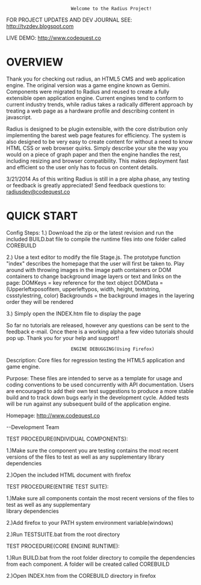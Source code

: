 							Welcome to the Radius Project!
							

FOR PROJECT UPDATES AND DEV JOURNAL SEE:
http://tvzdev.blogspot.com

LIVE DEMO:
http://www.codequest.co

OVERVIEW
=========

Thank you for checking out radius, an HTML5 CMS and web application engine.  The original version was a game engine known as Gemini.  Components were migrated to Radius and reused to create a fully extensible open application engine.  Current engines tend to conform to current industry trends, while radius takes a radically different approach by treating a web page as a hardware profile and describing content in javascript.

Radius is designed to be plugin extensible, with the core distribution only implementing the barest web page features for efficiency.  The system is also designed to be very easy to create content for without a need to know HTML CSS or web browser quirks.  Simply describe your site the way you would on a piece of graph paper and then the engine handles the rest, including resizing and browser compatibility. This makes deployment fast and efficient so the user only has to focus on content details.

3/21/2014
As of this writing Radius is still in a pre alpha phase, any testing or feedback is greatly appreciated!  Send feedback questions to: radiusdev@codequest.co 

QUICK START
==============
Config Steps:
1.) Download the zip or the latest revision and run the included BUILD.bat file to compile the runtime files into one folder called COREBUILD

2.) Use a text editor to modify the file Stage.js.  The prototype function "index" describes the homepage that the user will first be taken to.  Play around with throwing images in the image path containers or DOM containers to change background image layers or text and links on the page:
DOMKeys = key reference for the text object
DOMData = (Upperleftxposofitem, upperleftypos, width, height, textstring, cssstylestring, color)
Backgrounds = the background images in the layering order they will be rendered

3.) Simply open the INDEX.htm file to display the page

So far no tutorials are released, however any questions can be sent to the feedback e-mail.  Once there is a working alpha a few video tutorials should pop up.  Thank you for your help and support!




							ENGINE DEBUGGING(Using Firefox)

Description:
Core files for regression testing the HTML5 application and game engine. 

Purpose:
These files are intended to serve as a template for usage and coding conventions to be used concurrently with API documentation.  Users are encouraged to add their
own test suggestions to produce a more stable build and to track down bugs early in the development cycle.  Added tests will be run against any subsequent build
of the application engine.

Homepage: http://www.codequest.co

--Development Team




TEST PROCEDURE(INDIVIDUAL COMPONENTS):

1.)Make sure the component you are testing contains the most recent versions of the files to test as well as any supplementary
library dependencies

2.)Open the included HTML document with firefox

TEST PROCEDURE(ENTIRE TEST SUITE):

1.)Make sure all components contain the most recent versions of the files to test as well as any supplementary  
library dependencies

2.)Add firefox to your PATH system environment variable(windows)

2.)Run TESTSUITE.bat from the root directory

TEST PROCEDURE(CORE ENGINE RUNTIME):

1.)Run BUILD.bat from the root folder directory to compile the dependencies from each component.  A folder will be created
   called COREBUILD

2.)Open INDEX.htm from the COREBUILD directory in firefox
